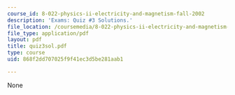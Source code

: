 ```yaml
---
course_id: 8-022-physics-ii-electricity-and-magnetism-fall-2002
description: 'Exams: Quiz #3 Solutions.'
file_location: /coursemedia/8-022-physics-ii-electricity-and-magnetism-fall-2002/868f2dd707025f9f41ec3d5be281aab1_quiz3sol.pdf
file_type: application/pdf
layout: pdf
title: quiz3sol.pdf
type: course
uid: 868f2dd707025f9f41ec3d5be281aab1

---
```

None
